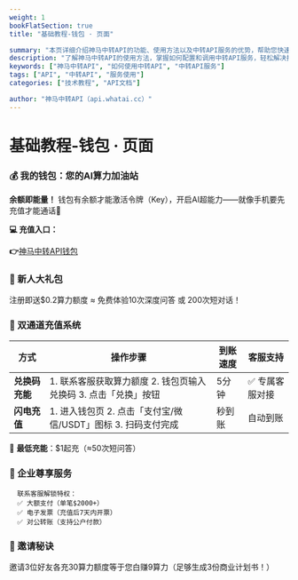 ```yaml
---
weight: 1
bookFlatSection: true
title: "基础教程-钱包 · 页面"

summary: "本页详细介绍神马中转API的功能、使用方法以及中转API服务的优势，帮助您快速上手并提升效率。"
description: "了解神马中转API的使用方法，掌握如何配置和调用中转API服务，轻松解决接口调用难题。"
keywords: ["神马中转API", "如何使用中转API", "中转API服务"]
tags: ["API", "中转API", "服务使用"]
categories: ["技术教程", "API文档"]

author: "神马中转API（api.whatai.cc）"
---
```


# 基础教程-钱包 · 页面



### **💰 我的钱包：您的AI算力加油站**

**余额即能量！** 钱包有余额才能激活令牌（Key），开启AI超能力——就像手机要先充值才能通话📱

**💻 充值入口：**

**👉**[神马中转API钱包](https://api.whatai.cc/topup)




### **🎁 新人大礼包**

注册即送$0.2算力额度 ≈ 免费体验10次深度问答 或 200次短对话！

### **🎉 双通道充值系统**

| **方式** | **操作步骤** | **到账速度** | **客服支持** |
| --- | --- | --- | --- |
| **兑换码充能** | 1. 联系客服获取算力额度 2. 钱包页输入兑换码 3. 点击「兑换」按钮 | 5分钟 | ✅ 专属客服对接 |
| **闪电充值** | 1. 进入钱包页 2. 点击「支付宝/微信/USDT」图标 3. 扫码支付完成 | 秒到账 | 自动到账 |

🔋 **最低充能**：$1起充（≈50次短问答）

### **💼 企业尊享服务**
```
  联系客服解锁特权：
  ✅ 大额支付（单笔$2000+）  
  ✅ 电子发票（充值后7天内开票）  
  ✅ 对公转账（支持公户付款） 
```


### **🌟 邀请秘诀**

邀请3位好友各充30算力额度等于您白赚9算力（足够生成3份商业计划书！）